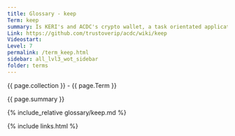 ```yaml
---
title: Glossary - keep
Term: keep
summary: Is KERI's and ACDC's crypto wallet, a task orientated application for managing AIDs in ecosystems, e.g. the vLEI Ecosystem
Link: https://github.com/trustoverip/acdc/wiki/keep
Videostart: 
Level: 7
permalink: /term_keep.html
sidebar: all_lvl3_wot_sidebar
folder: terms
---
```


{{ page.collection }} - {{ page.Term }}

   {{ page.summary }}

{% include_relative glossary/keep.md %}

 {% include links.html %} 
